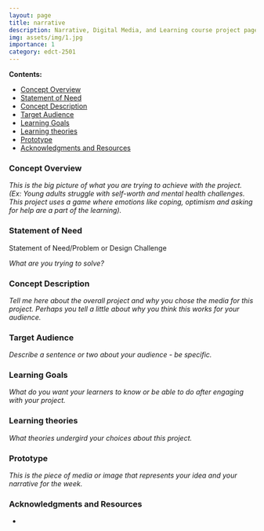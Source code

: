 ```yaml
---
layout: page
title: narrative
description: Narrative, Digital Media, and Learning course project page TEMPLATE
img: assets/img/1.jpg
importance: 1
category: edct-2501
---
```


**Contents:**

<!-- MarkdownTOC -->

- [Concept Overview](#concept-overview)
- [Statement of Need](#statement-of-need)
- [Concept Description](#concept-description)
- [Target Audience](#target-audience)
- [Learning Goals](#learning-goals)
- [Learning theories](#learning-theories)
- [Prototype](#prototype)
- [Acknowledgments and Resources](#acknowledgments-and-resources)

<!-- /MarkdownTOC -->


### Concept Overview

_This is the big picture of what you are trying to achieve with the project. 
(Ex: Young adults struggle with self-worth and mental health challenges. 
This project uses a game where emotions like coping, optimism and asking for help are a part of the learning)._



### Statement of Need

Statement of Need/Problem or Design Challenge

_What are you trying to solve?_



### Concept Description

_Tell me here about the overall project and why you chose the media for this project. 
Perhaps you tell a little about why you think this works for your audience._



### Target Audience

_Describe a sentence or two about your audience - be specific._



### Learning Goals

_What do you want your learners to know or be able to do after engaging with your project._



### Learning theories

_What theories undergird your choices about this project._



### Prototype

_This is the piece of media or image that represents your idea and your narrative for the week._



### Acknowledgments and Resources

*  